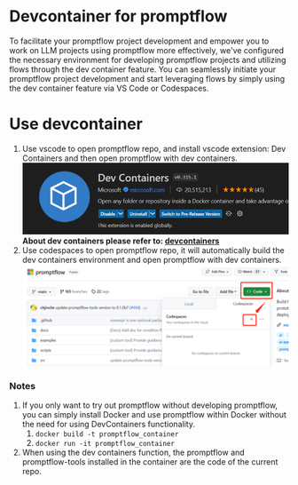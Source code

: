 # Devcontainer for promptflow
To facilitate your promptflow project development and empower you to work on LLM projects using promptflow more effectively, 
we've configured the necessary environment for developing promptflow projects and utilizing flows through the dev container feature. 
You can seamlessly initiate your promptflow project development and start leveraging flows by simply using the dev container feature via VS Code or Codespaces.

# Use devcontainer
1. Use vscode to open promptflow repo, and install vscode extension: Dev Containers and then open promptflow with dev containers.
   ![devcontainer](./devcontainers.png)
   **About dev containers please refer to: [devcontainers](https://code.visualstudio.com/docs/devcontainers/containers)**
2. Use codespaces to open promptflow repo, it will automatically build the dev containers environment and open promptflow with dev containers.
   ![codespaces](./codespaces.png)

### Notes
1. If you only want to try out promptflow without developing promptflow, you can simply install Docker and use promptflow within Docker without the need for using DevContainers functionality.
   1. `docker build -t promptflow_container`
   2. `docker run -it promptflow_container`
2. When using the dev containers function, the promptflow and promptflow-tools installed in the container are the code of the current repo.
